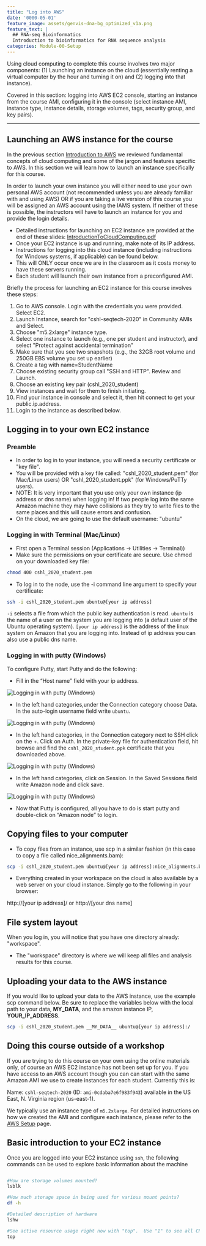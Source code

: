```yaml
---
title: "Log into AWS"
date: '0000-05-01'
feature_image: assets/genvis-dna-bg_optimized_v1a.png
feature_text: |
  ## RNA-seq Bioinformatics
  Introduction to bioinformatics for RNA sequence analysis
categories: Module-00-Setup
---
```


Using cloud computing to complete this course involves two major components: (1) Launching an instance on the cloud (essentially renting a virtual computer by the hour and turning it on) and (2) logging into that instance).

Covered in this section: logging into AWS EC2 console, starting an instance from the course AMI, configuring it in the console (select instance AMI, instance type, instance details, storage volumes, tags, security group, and key pairs).

***

## Launching an AWS instance for the course
In the previous section [Introduction to AWS](https://rnabio.org/module-00-setup/0000/04/01/Intro_to_AWS/) we reviewed fundamental concepts of cloud computing and some of the jargon and features specific to AWS. In this section we will learn how to launch an instance specifically for this course.

In order to launch your own instance you will either need to use your own personal AWS account (not recommended unless you are already familiar with and using AWS) OR if you are taking a live version of this course you will be assigned an AWS account using the IAMS system. If neither of these is possible, the instructors will have to launch an instance for you and provide the login details.

* Detailed instructions for launching an EC2 instance are provided at the end of these slides: [IntroductionToCloudComputing.pdf](https://github.com/griffithlab/rnabio.org/blob/master/assets/lectures/cshl/2020/full/RNASeq_Module0_CloudComputing.pdf)
* Once your EC2 instance is up and running, make note of its IP address. 
* Instructions for logging into this cloud instance (including instructions for Windows systems, if applicable) can be found below.
* This will ONLY occur once we are in the classroom as it costs money to have these servers running.
* Each student will launch their own instance from a preconfigured AMI. 

Briefly the process for launching an EC2 instance for this course involves these steps:
1. Go to AWS console. Login with the credentials you were provided. Select EC2.
2. Launch Instance, search for "cshl-seqtech-2020" in Community AMIs and Select.
3. Choose "m5.2xlarge" instance type.
4. Select one instance to launch (e.g., one per student and instructor), and select "Protect against accidental termination"
5. Make sure that you see two snapshots (e.g., the 32GB root volume and 250GB EBS volume you set up earlier)
6. Create a tag with name=StudentName
7. Choose existing security group call "SSH and HTTP". Review and Launch.
8. Choose an existing key pair (cshl_2020_student)
9. View instances and wait for them to finish initiating.
10. Find your instance in console and select it, then hit connect to get your public.ip.address.
11. Login to the instance as described below.

## Logging in to your own EC2 instance

### Preamble

* In order to log in to your instance, you will need a security certificate or "key file".
 * You will be provided with a key file called: "cshl_2020_student.pem" (for Mac/Linux users) OR "cshl_2020_student.ppk" (for Windows/PuTTy users).
* NOTE: It is very important that you use only your own instance (ip address or dns name) when logging in!  If two people log into the same Amazon machine they may have collisions as they try to write files to the same places and this will cause errors and confusion.
* On the cloud, we are going to use the default username: "ubuntu"

### Logging in with Terminal (Mac/Linux)

* First open a Terminal session (Applications -> Utilities -> Terminal))
* Make sure the permissions on your certificate are secure. Use chmod on your downloaded key file:

```bash
chmod 400 cshl_2020_student.pem
```

* To log in to the node, use the -i command line argument to specify your certificate:

```bash
ssh -i cshl_2020_student.pem ubuntu@[your ip address]
```

`-i` selects a file from which the public key authentication is read.  `ubuntu` is the name of a user on the system you are logging into (a default user of the Ubuntu operating system). `[your ip address]` is the address of the linux system on Amazon that you are logging into. Instead of ip address you can also use a public dns name.

### Logging in with putty (Windows)

To configure Putty, start Putty and do the following:
* Fill in the “Host name” field with your ip address.

![Logging in with putty (Windows)](/assets/module_0/PuTTY_Session.png)

* In the left hand categories,under the Connection category choose Data. In the auto-login username field write `ubuntu`.

![Logging in with putty (Windows)](/assets/module_0/PuTTY_Data.png)

* In the left hand categories, in the Connection category next to SSH click on the +. Click on Auth. In the private-key file for authentication field, hit browse and find the `cshl_2020_student.ppk` certificate that you downloaded above.

![Logging in with putty (Windows)](/assets/module_0/PuTTY_SSH_Auth.png)

* In the left hand categories, click on Session. In the Saved Sessions field write Amazon node and click save.

![Logging in with putty (Windows)](/assets/module_0/PuTTY_Save.png)

* Now that Putty is configured, all you have to do is start putty and double-click on “Amazon node” to login.

## Copying files to your computer

* To copy files from an instance, use scp in a similar fashion (in this case to copy a file called nice_alignments.bam):

```bash
scp -i cshl_2020_student.pem ubuntu@[your ip address]:nice_alignments.bam .
```

* Everything created in your workspace on the cloud is also available by a web server on your cloud instance.  Simply go to the following in your browser:

http://[your ip address]/ or http://[your dns name]

## File system layout

When you log in, you will notice that you have one  directory already: "workspace".

* The "workspace" directory is where we will keep all files and analysis results for this course. 

## Uploading your data to the AWS instance
If you would like to upload your data to the AWS instance, use the example scp command below.  Be sure to replace the variables below with the local path to your data, __MY_DATA__, and the amazon instance IP, __YOUR_IP_ADDRESS__.

```bash
scp -i cshl_2020_student.pem __MY_DATA__ ubuntu@[your ip address]:/
```

## Doing this course outside of a workshop
If you are trying to do this course on your own using the online materials only, of course an AWS EC2 instance has not been set up for you. If you have access to an AWS account though you can can start with the same Amazon AMI we use to create instances for each student. Currently this is:

Name: `cshl-seqtech-2020` (ID: `ami-0cdaba7e6f983f943`) available in the US East, N. Virginia region (us-east-1).

We typically use an instance type of `m5.2xlarge`. For detailed instructions on how we created the AMI and configure each instance, please refer to the [AWS Setup](https://rnabio.org/module-09-appendix/0009/09/01/AWS_Setup/) page.

## Basic introduction to your EC2 instance

Once you are logged into your EC2 instance using `ssh`, the following commands can be used to explore basic information about the machine
```bash

#How are storage volumes mounted?
lsblk

#How much storage space in being used for various mount points?
df -h

#Detailed description of hardware
lshw

#See active resource usage right now with "top".  Use "1" to see all CPUs individually.  Use "q" to exit
top

```


